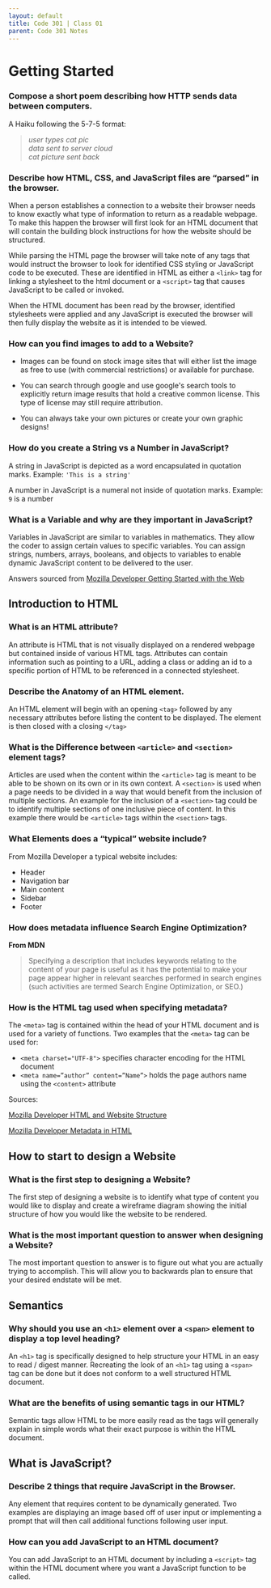 ```yaml
---
layout: default
title: Code 301 | Class 01
parent: Code 301 Notes
---
```


# Getting Started

### Compose a short poem describing how HTTP sends data between computers.

A Haiku following the 5-7-5 format:

> *user types cat pic  
data sent to server cloud  
cat picture sent back*

### Describe how HTML, CSS, and JavaScript files are “parsed” in the browser.

When a person establishes a connection to a website their browser needs to know exactly what type of information to return as a readable webpage. To make this happen the browser will first look for an HTML document that will contain the building block instructions for how the website should be structured.

While parsing the HTML page the browser will take note of any tags that would instruct the browser to look for identified CSS styling or JavaScript code to be executed. These are identified in HTML as either a `<link>` tag for linking a stylesheet to the html document or a `<script>` tag that causes JavaScript to be called or invoked.

When the HTML document has been read by the browser, identified stylesheets were applied and any JavaScript is  executed the browser will then fully display the website as it is intended to be viewed.

### How can you find images to add to a Website?

* Images can be found on stock image sites that will either list the image as free to use (with commercial restrictions) or available for purchase. 

* You can search through google and use google's search tools to explicitly return image results that hold a creative common license. This type of license may still require attribution. 
 
* You can always take your own pictures or create your own graphic designs!


### How do you create a String vs a Number in JavaScript?

A string in JavaScript is depicted as a word encapsulated in quotation marks.
Example: `'This is a string'`

A number in JavaScript is a numeral not inside of quotation marks.
Example: `9` is a number

### What is a Variable and why are they important in JavaScript?

Variables in JavaScript are similar to variables in mathematics. They allow the coder to assign certain values to specific variables. You can assign strings, numbers, arrays, booleans, and objects to variables to enable dynamic JavaScript content to be delivered to the user.

Answers sourced from [Mozilla Developer Getting Started with the Web](https://developer.mozilla.org/en-US/docs/Learn/Getting_started_with_the_web)


## Introduction to HTML

### What is an HTML attribute?

An attribute is HTML that is not visually displayed on a rendered webpage but contained inside of various HTML tags. Attributes can contain information such as pointing to a URL, adding a class or adding an id to a specific portion of HTML to be referenced in a connected stylesheet.

### Describe the Anatomy of an HTML element.

An HTML element will begin with an opening `<tag>` followed by any necessary attributes before listing the content to be displayed. The element is then closed with a closing `</tag>`


### What is the Difference between `<article>` and `<section>` element tags?

Articles are used when the content within the `<article>` tag is meant to be able to be shown on its own or in its own context. A `<section>` is used when a page needs to be divided in a way that would benefit from the inclusion of multiple sections. An example for the inclusion of a `<section>` tag could be to identify multiple sections of one inclusive piece of content. In this example there would be `<article>` tags within the `<section>` tags.

### What Elements does a “typical” website include?

From Mozilla Developer a typical website includes:

* Header
* Navigation bar
* Main content
* Sidebar
* Footer

### How does metadata influence Search Engine Optimization?

**From MDN**

> Specifying a description that includes keywords relating to the content of your page is useful as it has the potential to make your page appear higher in relevant searches performed in search engines (such activities are termed Search Engine Optimization, or SEO.)

### How is the <meta> HTML tag used when specifying metadata?

The `<meta>` tag is contained within the head of your HTML document and is used for a variety of functions. Two examples that the `<meta>`  tag can be used for:

* `<meta charset="UTF-8">` specifies character encoding for the HTML document
* `<meta name=”author” content=”Name”>` holds the page authors name using the `<content>` attribute

Sources:

[Mozilla Developer HTML and Website Structure](https://developer.mozilla.org/en-US/docs/Learn/HTML/Introduction_to_HTML/Document_and_website_structure)

[Mozilla Developer Metadata in HTML](https://developer.mozilla.org/en-US/docs/Learn/HTML/Introduction_to_HTML/The_head_metadata_in_HTML)


## How to start to design a Website

### What is the first step to designing a Website?

The first step of designing a website is to identify what type of content you would like to display and create a wireframe diagram showing the initial structure of how you would like the website to be rendered.

### What is the most important question to answer when designing a Website?

The most important question to answer is to figure out what you are actually trying to accomplish. This will allow you to backwards plan to ensure that your desired endstate will be met.

## Semantics

### Why should you use an `<h1>` element over a `<span>` element to display a top level heading?

An `<h1>` tag is specifically designed to help structure your HTML in an easy to read / digest manner. Recreating the look of an `<h1>` tag using a `<span>` tag can be done but it does not conform to a well structured HTML document.

### What are the benefits of using semantic tags in our HTML?

Semantic tags allow HTML to be more easily read as the tags will generally explain in simple words what their exact purpose is within the HTML document.

## What is JavaScript?

### Describe 2 things that require JavaScript in the Browser.

Any element that requires content to be dynamically generated. Two examples are displaying an image based off of user input or implementing a prompt that will then call additional functions following user input.

### How can you add JavaScript to an HTML document?

You can add JavaScript to an HTML document by including a `<script>` tag within the HTML document where you want a JavaScript function to be called.
